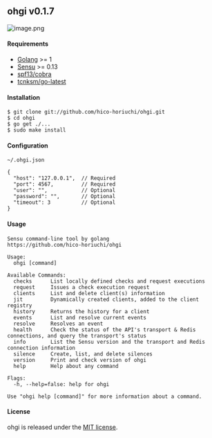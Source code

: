 ## ohgi v0.1.7

![image.png](https://raw.githubusercontent.com/hico-horiuchi/ohgi/master/image.png)

#### Requirements

  - [Golang](https://golang.org/) >= 1
  - [Sensu](http://sensuapp.org/) >= 0.13
  - [spf13/cobra](https://github.com/spf13/cobra)
  - [tcnksm/go-latest](https://github.com/tcnksm/go-latest)

#### Installation

    $ git clone git://github.com/hico-horiuchi/ohgi.git
    $ cd ohgi
    $ go get ./...
    $ sudo make install

#### Configuration

`~/.ohgi.json`

    {
      "host": "127.0.0.1",  // Required
      "port": 4567,         // Required
      "user": "",           // Optional
      "password": "",       // Optional
      "timeout": 3          // Optional
    }

#### Usage

    Sensu command-line tool by golang
    https://github.com/hico-horiuchi/ohgi
    
    Usage:
      ohgi [command]
    
    Available Commands:
      checks      List locally defined checks and request executions
      request     Issues a check execution request
      clients     List and delete client(s) information
      jit         Dynamically created clients, added to the client registry
      history     Returns the history for a client
      events      List and resolve current events
      resolve     Resolves an event
      health      Check the status of the API's transport & Redis connections, and query the transport's status
      info        List the Sensu version and the transport and Redis connection information
      silence     Create, list, and delete silences
      version     Print and check version of ohgi
      help        Help about any command
    
    Flags:
      -h, --help=false: help for ohgi
    
    Use "ohgi help [command]" for more information about a command.

#### License

ohgi is released under the [MIT license](https://raw.githubusercontent.com/hico-horiuchi/ohgi/master/LICENSE).
